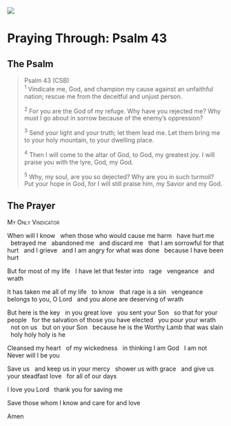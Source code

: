<img class="intro-right" src="/images/art-paris-psalter.jpg">

<style>
  li {list-style-type: none;}
  p + ul {
    margin-top: -18px;
}
</style>

# Praying Through: Psalm 43

## The Psalm

>Psalm 43 (CSB)  
><sup>1</sup> Vindicate me, God, and champion my cause against an unfaithful nation; rescue me from the deceitful and unjust person. 
>
><sup>2</sup> For you are the God of my refuge. Why have you rejected me? Why must I go about in sorrow because of the enemy’s oppression? 
>
><sup>3</sup> Send your light and your truth; let them lead me. Let them bring me to your holy mountain, to your dwelling place. 
>
><sup>4</sup> Then I will come to the altar of God, to God, my greatest joy. I will praise you with the lyre, God, my God. 
>
><sup>5</sup> Why, my soul, are you so dejected? Why are you in such turmoil? Put your hope in God, for I will still praise him, my Savior and my God.

## The Prayer

<div style="font-variant: small-caps;">
My Only Vindicator
</div>

When will I know
  when those who would cause me harm
  have hurt me
  betrayed me
  abandoned me
  and discard me
  that I am sorrowful for that hurt
  and I grieve
  and I am angry for what was done
  because I have been hurt

But for most of my life
  I have let that fester into
  rage
  vengeance
  and wrath

It has taken me all of my life
  to know
  that rage is a sin
  vengeance belongs to you, O Lord
  and you alone are deserving of wrath

But here is the key
  in you great love
  you sent your Son
  so that for your people
  for the salvation of those you have elected
  you pour your wrath
  not on us
  but on your Son
  because he is the Worthy Lamb that was slain
  holy holy holy is he

Cleansed my heart
  of my wickedness
  in thinking I am God
  I am not Never will I be you

Save us
  and keep us in your mercy
  shower us with grace
  and give us your steadfast love
  for all of our days

I love you Lord
  thank you for saving me

Save those whom I know and care for and love

Amen
